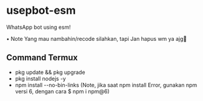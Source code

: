 # usepbot-esm
WhatsApp bot using esm!

• Note 
Yang mau nambahin/recode silahkan, tapi Jan hapus wm ya ajg🗿

## Command Termux

* pkg update && pkg upgrade
* pkg install nodejs -y
* npm install --no-bin-links
(Note, jika saat npm install Error, gunakan npm versi 6, dengan cara $ npm i npm@6)
